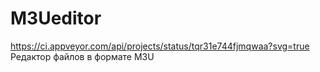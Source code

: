 # M3Ueditor
https://ci.appveyor.com/api/projects/status/tqr31e744fjmqwaa?svg=true
Редактор файлов в формате M3U
